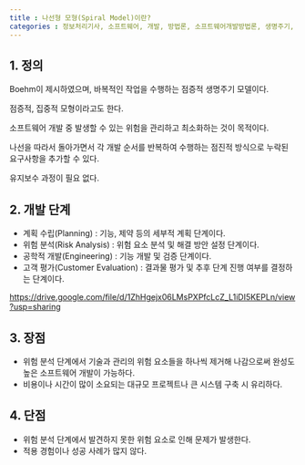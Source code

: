 ```yaml
---
title : 나선형 모형(Spiral Model)이란?
categories : 정보처리기사, 소프트웨어, 개발, 방법론, 소프트웨어개발방법론, 생명주기, 나선형, Spiral
---
```


## 1. 정의

Boehm이 제시하였으며, 바복적인 작업을 수행하는 점증적 생명주기 모델이다.

점증적, 집중적 모형이라고도 한다.

소프트웨어 개발 중 발생할 수 있는 위험을 관리하고 최소화하는 것이 목적이다.

나선을 따라서 돌아가면서 각 개발 순서를 반복하여 수행하는 점진적 방식으로 누락된 요구사항을 추가할 수 있다.

유지보수 과정이 필요 없다. 

## 2. 개발 단계

- 계획 수립(Planning) : 기능, 제약 등의 세부적 계획 단계이다.
- 위험 분석(Risk Analysis) : 위험 요소 분석 및 해결 방안 설정 단계이다. 
- 공학적 개발(Engineering) : 기능 개발 및 검증 단계이다.
- 고객 평가(Customer Evaluation) : 결과물 평가 및 추후 단계 진행 여부를 결정하는 단계이다.

<https://drive.google.com/file/d/1ZhHgejx06LMsPXPfcLcZ_L1iDI5KEPLn/view?usp=sharing>

## 3. 장점

- 위험 분석 단계에서 기술과 관리의 위험 요소들을 하나씩 제거해 나감으로써 완성도 높은 소프트웨어 개발이 가능하다.
- 비용이나  시간이 많이 소요되는 대규모 프로젝트나 큰 시스템 구축 시 유리하다.


## 4. 단점

- 위험 분석 단계에서 발견하지 못한 위험 요소로 인해 문제가 발생한다.
- 적용 경험이나 성공 사례가 많지 않다.









